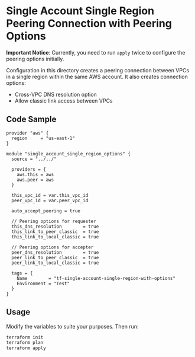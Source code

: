 # Single Account Single Region Peering Connection with Peering Options

**Important Notice**: Currently, you need to run `apply` twice to configure the peering options initially.

Configuration in this directory creates a peering connection between VPCs in a single region within the same AWS account. It also creates connection options:

* Cross-VPC DNS resolution option
* Allow classic link access between VPCs

## Code Sample

```
provider "aws" {
  region     = "us-east-1"
}

module "single_account_single_region_options" {
  source = "../../"

  providers = {
    aws.this = aws
    aws.peer = aws
  }

  this_vpc_id = var.this_vpc_id
  peer_vpc_id = var.peer_vpc_id

  auto_accept_peering = true

  // Peering options for requester
  this_dns_resolution        = true
  this_link_to_peer_classic  = true
  this_link_to_local_classic = true

  // Peering options for accepter
  peer_dns_resolution        = true
  peer_link_to_peer_classic  = true
  peer_link_to_local_classic = true

  tags = {
    Name        = "tf-single-account-single-region-with-options"
    Environment = "Test"
  }
}
```

## Usage

Modify the variables to suite your purposes. Then run:

```bash
terraform init
terraform plan
terraform apply
```
